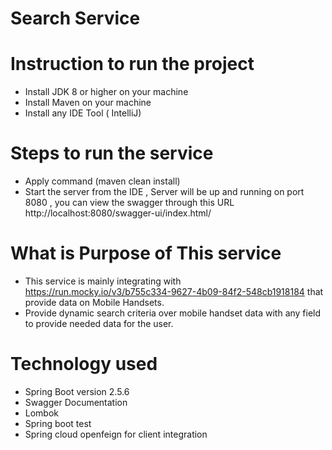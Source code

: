 # Search Service
# Instruction to run the project
  - Install JDK 8 or higher on your machine 
  - Install Maven on your machine
  - Install any IDE Tool ( IntelliJ)
 
 # Steps to run the service 
   
  - Apply command (maven clean install)
  - Start the server from the IDE , Server will be up and running on port 8080  , you can view the swagger through this URL   
              http://localhost:8080/swagger-ui/index.html/  
              
  # What is Purpose of This service 
  
  - This service is mainly integrating with https://run.mocky.io/v3/b755c334-9627-4b09-84f2-548cb1918184 that provide data on Mobile Handsets.
  - Provide dynamic search criteria over mobile handset data with any field to provide needed data for the user.
 
  # Technology used 
  
  - Spring Boot version 2.5.6
  - Swagger Documentation 
  - Lombok
  - Spring boot test
  - Spring cloud openfeign for client integration 
